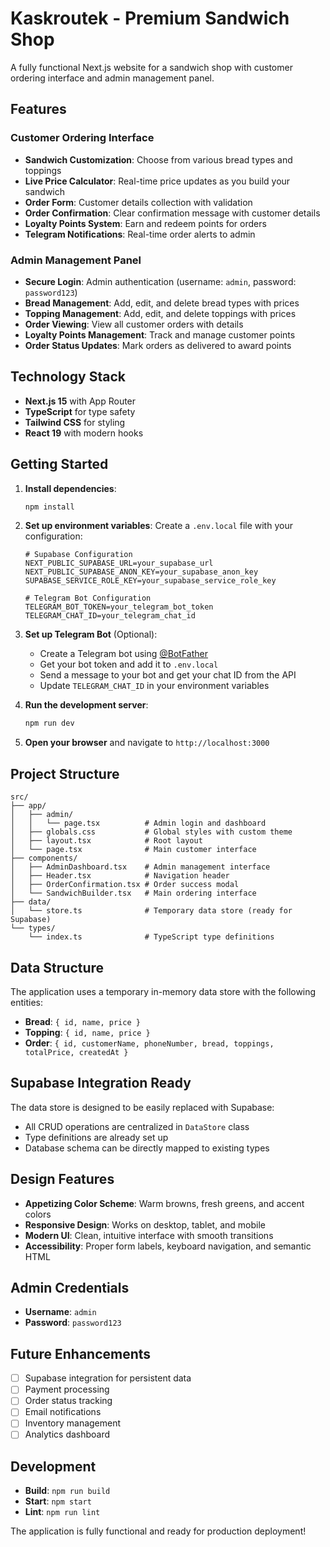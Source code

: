 # Kaskroutek - Premium Sandwich Shop

A fully functional Next.js website for a sandwich shop with customer ordering interface and admin management panel.

## Features

### Customer Ordering Interface
- **Sandwich Customization**: Choose from various bread types and toppings
- **Live Price Calculator**: Real-time price updates as you build your sandwich
- **Order Form**: Customer details collection with validation
- **Order Confirmation**: Clear confirmation message with customer details
- **Loyalty Points System**: Earn and redeem points for orders
- **Telegram Notifications**: Real-time order alerts to admin

### Admin Management Panel
- **Secure Login**: Admin authentication (username: `admin`, password: `password123`)
- **Bread Management**: Add, edit, and delete bread types with prices
- **Topping Management**: Add, edit, and delete toppings with prices
- **Order Viewing**: View all customer orders with details
- **Loyalty Points Management**: Track and manage customer points
- **Order Status Updates**: Mark orders as delivered to award points

## Technology Stack

- **Next.js 15** with App Router
- **TypeScript** for type safety
- **Tailwind CSS** for styling
- **React 19** with modern hooks

## Getting Started

1. **Install dependencies**:
   ```bash
   npm install
   ```

2. **Set up environment variables**:
   Create a `.env.local` file with your configuration:
   ```env
   # Supabase Configuration
   NEXT_PUBLIC_SUPABASE_URL=your_supabase_url
   NEXT_PUBLIC_SUPABASE_ANON_KEY=your_supabase_anon_key
   SUPABASE_SERVICE_ROLE_KEY=your_supabase_service_role_key

   # Telegram Bot Configuration
   TELEGRAM_BOT_TOKEN=your_telegram_bot_token
   TELEGRAM_CHAT_ID=your_telegram_chat_id
   ```

3. **Set up Telegram Bot** (Optional):
   - Create a Telegram bot using [@BotFather](https://t.me/botfather)
   - Get your bot token and add it to `.env.local`
   - Send a message to your bot and get your chat ID from the API
   - Update `TELEGRAM_CHAT_ID` in your environment variables

4. **Run the development server**:
   ```bash
   npm run dev
   ```

5. **Open your browser** and navigate to `http://localhost:3000`

## Project Structure

```
src/
├── app/
│   ├── admin/
│   │   └── page.tsx          # Admin login and dashboard
│   ├── globals.css           # Global styles with custom theme
│   ├── layout.tsx            # Root layout
│   └── page.tsx              # Main customer interface
├── components/
│   ├── AdminDashboard.tsx    # Admin management interface
│   ├── Header.tsx            # Navigation header
│   ├── OrderConfirmation.tsx # Order success modal
│   └── SandwichBuilder.tsx   # Main ordering interface
├── data/
│   └── store.ts              # Temporary data store (ready for Supabase)
└── types/
    └── index.ts              # TypeScript type definitions
```

## Data Structure

The application uses a temporary in-memory data store with the following entities:

- **Bread**: `{ id, name, price }`
- **Topping**: `{ id, name, price }`
- **Order**: `{ id, customerName, phoneNumber, bread, toppings, totalPrice, createdAt }`

## Supabase Integration Ready

The data store is designed to be easily replaced with Supabase:
- All CRUD operations are centralized in `DataStore` class
- Type definitions are already set up
- Database schema can be directly mapped to existing types

## Design Features

- **Appetizing Color Scheme**: Warm browns, fresh greens, and accent colors
- **Responsive Design**: Works on desktop, tablet, and mobile
- **Modern UI**: Clean, intuitive interface with smooth transitions
- **Accessibility**: Proper form labels, keyboard navigation, and semantic HTML

## Admin Credentials

- **Username**: `admin`
- **Password**: `password123`

## Future Enhancements

- [ ] Supabase integration for persistent data
- [ ] Payment processing
- [ ] Order status tracking
- [ ] Email notifications
- [ ] Inventory management
- [ ] Analytics dashboard

## Development

- **Build**: `npm run build`
- **Start**: `npm start`
- **Lint**: `npm run lint`

The application is fully functional and ready for production deployment!